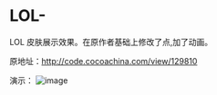 # LOL-
LOL 皮肤展示效果。在原作者基础上修改了点,加了动画。

原地址：http://code.cocoachina.com/view/129810 

演示： ![image](http://github.com/siosheChina/LOL-/raw/master/Untitled.gif)
